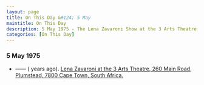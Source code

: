 ```yaml
---
layout: page
title: On This Day &#124; 5 May
maintitle: On This Day
description: 5 May 1975 - The Lena Zavaroni Show at the 3 Arts Theatre, 260 Main Road, Plumstead, 7800 Cape Town, South Africa.
categories: [On This Day]
---
```


### 5 May 1975
* —— (<span id="age"></span> years ago). [Lena Zavaroni at the 3 Arts Theatre, 260 Main Road, Plumstead, 7800 Cape Town, South Africa.](/theatre/3%20arts%20theatre/1975/05/05/lena-zavaroni-at-the-3-arts-theatre.html.html)

<!-- Script for calculating number of years ago -->
<script>
var dob = '19750505';
var year = Number(dob.substr(0, 4));
var month = Number(dob.substr(4, 2)) - 1;
var day = Number(dob.substr(6, 2));
var today = new Date();
var age = today.getFullYear() - year;
if (today.getMonth() < month || (today.getMonth() == month && today.getDate() < day)) {
  age--;
}
document.getElementById("age").innerHTML=age;
</script>

